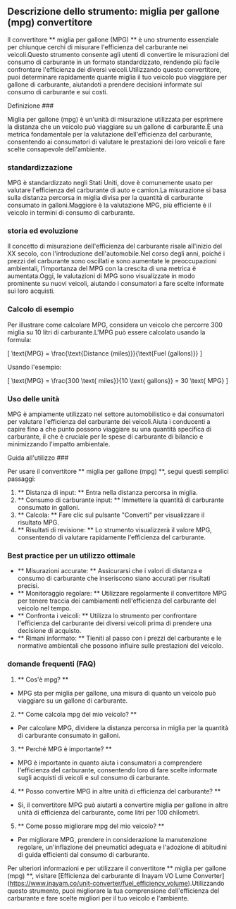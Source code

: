## Descrizione dello strumento: miglia per gallone (mpg) convertitore

Il convertitore ** miglia per gallone (MPG) ** è uno strumento essenziale per chiunque cerchi di misurare l'efficienza del carburante nei veicoli.Questo strumento consente agli utenti di convertire le misurazioni del consumo di carburante in un formato standardizzato, rendendo più facile confrontare l'efficienza dei diversi veicoli.Utilizzando questo convertitore, puoi determinare rapidamente quante miglia il tuo veicolo può viaggiare per gallone di carburante, aiutandoti a prendere decisioni informate sul consumo di carburante e sui costi.

Definizione ###

Miglia per gallone (mpg) è un'unità di misurazione utilizzata per esprimere la distanza che un veicolo può viaggiare su un gallone di carburante.È una metrica fondamentale per la valutazione dell'efficienza del carburante, consentendo ai consumatori di valutare le prestazioni dei loro veicoli e fare scelte consapevole dell'ambiente.

### standardizzazione

MPG è standardizzato negli Stati Uniti, dove è comunemente usato per valutare l'efficienza del carburante di auto e camion.La misurazione si basa sulla distanza percorsa in miglia divisa per la quantità di carburante consumato in galloni.Maggiore è la valutazione MPG, più efficiente è il veicolo in termini di consumo di carburante.

### storia ed evoluzione

Il concetto di misurazione dell'efficienza del carburante risale all'inizio del XX secolo, con l'introduzione dell'automobile.Nel corso degli anni, poiché i prezzi del carburante sono oscillati e sono aumentate le preoccupazioni ambientali, l'importanza del MPG con la crescita di una metrica è aumentata.Oggi, le valutazioni di MPG sono visualizzate in modo prominente su nuovi veicoli, aiutando i consumatori a fare scelte informate sui loro acquisti.

### Calcolo di esempio

Per illustrare come calcolare MPG, considera un veicolo che percorre 300 miglia su 10 litri di carburante.L'MPG può essere calcolato usando la formula:

\[ \text{MPG} = \frac{\text{Distance (miles)}}{\text{Fuel (gallons)}} \]

Usando l'esempio:

\[ \text{MPG} = \frac{300 \text{ miles}}{10 \text{ gallons}} = 30 \text{ MPG} \]

### Uso delle unità

MPG è ampiamente utilizzato nel settore automobilistico e dai consumatori per valutare l'efficienza del carburante dei veicoli.Aiuta i conducenti a capire fino a che punto possono viaggiare su una quantità specifica di carburante, il che è cruciale per le spese di carburante di bilancio e minimizzando l'impatto ambientale.

Guida all'utilizzo ###

Per usare il convertitore ** miglia per gallone (mpg) **, segui questi semplici passaggi:

1. ** Distanza di input: ** Entra nella distanza percorsa in miglia.
2. ** Consumo di carburante input: ** Immettere la quantità di carburante consumato in galloni.
3. ** Calcola: ** Fare clic sul pulsante "Converti" per visualizzare il risultato MPG.
4. ** Risultati di revisione: ** Lo strumento visualizzerà il valore MPG, consentendo di valutare rapidamente l'efficienza del carburante.

### Best practice per un utilizzo ottimale

- ** Misurazioni accurate: ** Assicurarsi che i valori di distanza e consumo di carburante che inseriscono siano accurati per risultati precisi.
- ** Monitoraggio regolare: ** Utilizzare regolarmente il convertitore MPG per tenere traccia dei cambiamenti nell'efficienza del carburante del veicolo nel tempo.
- ** Confronta i veicoli: ** Utilizza lo strumento per confrontare l'efficienza del carburante dei diversi veicoli prima di prendere una decisione di acquisto.
- ** Rimani informato: ** Tieniti al passo con i prezzi del carburante e le normative ambientali che possono influire sulle prestazioni del veicolo.

### domande frequenti (FAQ)

1. ** Cos'è mpg? **
- MPG sta per miglia per gallone, una misura di quanto un veicolo può viaggiare su un gallone di carburante.

2. ** Come calcola mpg del mio veicolo? **
- Per calcolare MPG, dividere la distanza percorsa in miglia per la quantità di carburante consumato in galloni.

3. ** Perché MPG è importante? **
- MPG è importante in quanto aiuta i consumatori a comprendere l'efficienza del carburante, consentendo loro di fare scelte informate sugli acquisti di veicoli e sul consumo di carburante.

4. ** Posso convertire MPG in altre unità di efficienza del carburante? **
- Sì, il convertitore MPG può aiutarti a convertire miglia per gallone in altre unità di efficienza del carburante, come litri per 100 chilometri.

5. ** Come posso migliorare mpg del mio veicolo? **
- Per migliorare MPG, prendere in considerazione la manutenzione regolare, un'inflazione dei pneumatici adeguata e l'adozione di abitudini di guida efficienti dal consumo di carburante.

Per ulteriori informazioni e per utilizzare il convertitore ** miglia per gallone (mpg) **, visitare [Efficienza del carburante di Inayam VO Lume Converter] (https://www.inayam.co/unit-converter/fuel_efficiency_volume).Utilizzando questo strumento, puoi migliorare la tua comprensione dell'efficienza del carburante e fare scelte migliori per il tuo veicolo e l'ambiente.